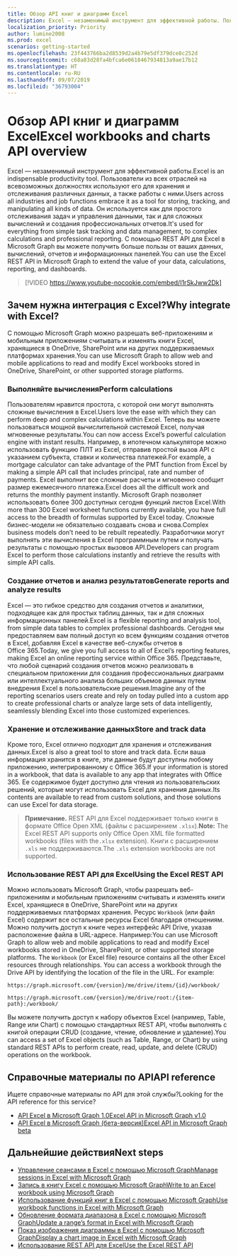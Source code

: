```yaml
---
title: Обзор API книг и диаграмм Excel
description: Excel — незаменимый инструмент для эффективной работы. Пользователи из всех отраслей на всевозможных должностях используют его для хранения и отслеживания различных данных, а также работы с ними. Он используется как для простого отслеживания задач и управления данными, так и для сложных вычислений и создания профессиональных отчетов. С помощью REST API для Excel в Microsoft Graph вы можете получить больше пользы от ваших данных, вычислений, отчетов и информационных панелей.
localization_priority: Priority
author: lumine2008
ms.prod: excel
scenarios: getting-started
ms.openlocfilehash: 23f443766ba2d8539d2a4b79e5df379dce8c252d
ms.sourcegitcommit: c68a83d28fa4bfca6e0618467934813a9ae17b12
ms.translationtype: HT
ms.contentlocale: ru-RU
ms.lasthandoff: 09/07/2019
ms.locfileid: "36793004"
---
```

# <a name="excel-workbooks-and-charts-api-overview"></a><span data-ttu-id="72d9f-106">Обзор API книг и диаграмм Excel</span><span class="sxs-lookup"><span data-stu-id="72d9f-106">Excel workbooks and charts API overview</span></span>

<span data-ttu-id="72d9f-107">Excel — незаменимый инструмент для эффективной работы.</span><span class="sxs-lookup"><span data-stu-id="72d9f-107">Excel is an indispensable productivity tool.</span></span> <span data-ttu-id="72d9f-108">Пользователи из всех отраслей на всевозможных должностях используют его для хранения и отслеживания различных данных, а также работы с ними.</span><span class="sxs-lookup"><span data-stu-id="72d9f-108">Users across all industries and job functions embrace it as a tool for storing, tracking, and manipulating all kinds of data.</span></span> <span data-ttu-id="72d9f-109">Он используется как для простого отслеживания задач и управления данными, так и для сложных вычислений и создания профессиональных отчетов.</span><span class="sxs-lookup"><span data-stu-id="72d9f-109">It's used for everything from simple task tracking and data management, to complex calculations and professional reporting.</span></span> <span data-ttu-id="72d9f-110">С помощью REST API для Excel в Microsoft Graph вы можете получить больше пользы от ваших данных, вычислений, отчетов и информационных панелей.</span><span class="sxs-lookup"><span data-stu-id="72d9f-110">You can use the Excel REST API in Microsoft Graph to extend the value of your data, calculations, reporting, and dashboards.</span></span>

> [!VIDEO https://www.youtube-nocookie.com/embed/I1rSkJww2Dk]

## <a name="why-integrate-with-excel"></a><span data-ttu-id="72d9f-111">Зачем нужна интеграция с Excel?</span><span class="sxs-lookup"><span data-stu-id="72d9f-111">Why integrate with Excel?</span></span>

<span data-ttu-id="72d9f-112">С помощью Microsoft Graph можно разрешать веб-приложениям и мобильным приложениям считывать и изменять книги Excel, хранящиеся в OneDrive, SharePoint или на других поддерживаемых платформах хранения.</span><span class="sxs-lookup"><span data-stu-id="72d9f-112">You can use Microsoft Graph to allow web and mobile applications to read and modify Excel workbooks stored in OneDrive, SharePoint, or other supported storage platforms.</span></span>

### <a name="perform-calculations"></a><span data-ttu-id="72d9f-113">Выполняйте вычисления</span><span class="sxs-lookup"><span data-stu-id="72d9f-113">Perform calculations</span></span>

<span data-ttu-id="72d9f-114">Пользователям нравится простота, с которой они могут выполнять сложные вычисления в Excel.</span><span class="sxs-lookup"><span data-stu-id="72d9f-114">Users love the ease with which they can perform deep and complex calculations within Excel.</span></span> <span data-ttu-id="72d9f-115">Теперь вы можете пользоваться мощной вычислительной системой Excel, получая мгновенные результаты.</span><span class="sxs-lookup"><span data-stu-id="72d9f-115">You can now access Excel’s powerful calculation engine with instant results.</span></span> <span data-ttu-id="72d9f-116">Например, в ипотечном калькуляторе можно использовать функцию ПЛТ из Excel, отправив простой вызов API с указанием субъекта, ставки и количества платежей.</span><span class="sxs-lookup"><span data-stu-id="72d9f-116">For example, a mortgage calculator can take advantage of the PMT function from Excel by making a simple API call that includes principal, rate and number of payments.</span></span> <span data-ttu-id="72d9f-117">Excel выполнит все сложные расчеты и мгновенно сообщит размер ежемесячного платежа.</span><span class="sxs-lookup"><span data-stu-id="72d9f-117">Excel does all the difficult work and returns the monthly payment instantly.</span></span> <span data-ttu-id="72d9f-118">Microsoft Graph позволяет использовать более 300 доступных сегодня функций листов Excel.</span><span class="sxs-lookup"><span data-stu-id="72d9f-118">With more than 300 Excel worksheet functions currently available, you have full access to the breadth of formulas supported by Excel today.</span></span> <span data-ttu-id="72d9f-119">Сложные бизнес-модели не обязательно создавать снова и снова.</span><span class="sxs-lookup"><span data-stu-id="72d9f-119">Complex business models don’t need to be rebuilt repeatedly.</span></span> <span data-ttu-id="72d9f-120">Разработчики могут выполнять эти вычисления в Excel программным путем и получать результаты с помощью простых вызовов API.</span><span class="sxs-lookup"><span data-stu-id="72d9f-120">Developers can program Excel to perform those calculations instantly and retrieve the results with simple API calls.</span></span>

### <a name="generate-reports-and-analyze-results"></a><span data-ttu-id="72d9f-121">Создание отчетов и анализ результатов</span><span class="sxs-lookup"><span data-stu-id="72d9f-121">Generate reports and analyze results</span></span>

<span data-ttu-id="72d9f-122">Excel — это гибкое средство для создания отчетов и аналитики, подходящее как для простых таблиц данных, так и для сложных информационных панелей.</span><span class="sxs-lookup"><span data-stu-id="72d9f-122">Excel is a flexible reporting and analysis tool, from simple data tables to complex professional dashboards.</span></span> <span data-ttu-id="72d9f-123">Сегодня мы предоставляем вам полный доступ ко всем функциям создания отчетов в Excel, добавляя Excel в качестве веб-службы отчетов в Office 365.</span><span class="sxs-lookup"><span data-stu-id="72d9f-123">Today, we give you full access to all of Excel’s reporting features, making Excel an online reporting service within Office 365.</span></span> <span data-ttu-id="72d9f-124">Представьте, что любой сценарий создания отчетов можно реализовать в специальном приложении для создания профессиональных диаграмм или интеллектуального анализа больших объемов данных путем внедрения Excel в пользовательские решения.</span><span class="sxs-lookup"><span data-stu-id="72d9f-124">Imagine any of the reporting scenarios users create and rely on today pulled into a custom app to create professional charts or analyze large sets of data intelligently, seamlessly blending Excel into those customized experiences.</span></span>

### <a name="store-and-track-data"></a><span data-ttu-id="72d9f-125">Хранение и отслеживание данных</span><span class="sxs-lookup"><span data-stu-id="72d9f-125">Store and track data</span></span>

<span data-ttu-id="72d9f-126">Кроме того, Excel отлично подходит для хранения и отслеживания данных.</span><span class="sxs-lookup"><span data-stu-id="72d9f-126">Excel is also a great tool to store and track data.</span></span> <span data-ttu-id="72d9f-127">Если ваша информация хранится в книге, эти данные будут доступны любому приложению, интегрированному с Office 365.</span><span class="sxs-lookup"><span data-stu-id="72d9f-127">If your information is stored in a workbook, that data is available to any app that integrates with Office 365.</span></span> <span data-ttu-id="72d9f-128">Ее содержимое будет доступно для чтения из пользовательских решений, которые могут использовать Excel для хранения данных.</span><span class="sxs-lookup"><span data-stu-id="72d9f-128">Its contents are available to read from custom solutions, and those solutions can use Excel for data storage.</span></span>

><span data-ttu-id="72d9f-129">**Примечание.** REST API для Excel поддерживает только книги в формате Office Open XML (файлы с расширением `.xlsx`).</span><span class="sxs-lookup"><span data-stu-id="72d9f-129">**Note:** The Excel REST API supports only Office Open XML file formatted workbooks (files with the`.xlsx` extension).</span></span> <span data-ttu-id="72d9f-130">Книги с расширением `.xls` не поддерживаются.</span><span class="sxs-lookup"><span data-stu-id="72d9f-130">The `.xls` extension workbooks are not supported.</span></span> 

### <a name="using-the-excel-rest-api"></a><span data-ttu-id="72d9f-131">Использование REST API для Excel</span><span class="sxs-lookup"><span data-stu-id="72d9f-131">Using the Excel REST API</span></span>
<span data-ttu-id="72d9f-p107">Можно использовать Microsoft Graph, чтобы разрешать веб-приложениям и мобильным приложениям считывать и изменять книги Excel, хранящиеся в OneDrive, SharePoint или на других поддерживаемых платформах хранения. Ресурс `Workbook` (или файл Excel) содержит все остальные ресурсы Excel благодаря отношениям. Можно получить доступ к книге через интерфейс API Drive, указав расположение файла в URL-адресе. Например:</span><span class="sxs-lookup"><span data-stu-id="72d9f-p107">You can use Microsoft Graph to allow web and mobile applications to read and modify Excel workbooks stored in OneDrive, SharePoint, or other supported storage platforms. The `Workbook` (or Excel file) resource contains all the other Excel resources through relationships. You can access a workbook through the Drive API by identifying the location of the file in the URL. For example:</span></span>

`https://graph.microsoft.com/{version}/me/drive/items/{id}/workbook/`

`https://graph.microsoft.com/{version}/me/drive/root:/{item-path}:/workbook/`

<span data-ttu-id="72d9f-136">Вы можете получить доступ к набору объектов Excel (например, Table, Range или Chart) с помощью стандартных REST API, чтобы выполнять с книгой операции CRUD (создание, чтение, обновление и удаление).</span><span class="sxs-lookup"><span data-stu-id="72d9f-136">You can access a set of Excel objects (such as Table, Range, or Chart) by using standard REST APIs to perform create, read, update, and delete (CRUD) operations on the workbook.</span></span>

## <a name="api-reference"></a><span data-ttu-id="72d9f-137">Справочные материалы по API</span><span class="sxs-lookup"><span data-stu-id="72d9f-137">API reference</span></span>
<span data-ttu-id="72d9f-138">Ищете справочные материалы по API для этой службы?</span><span class="sxs-lookup"><span data-stu-id="72d9f-138">Looking for the API reference for this service?</span></span>

- [<span data-ttu-id="72d9f-139">API Excel в Microsoft Graph 1.0</span><span class="sxs-lookup"><span data-stu-id="72d9f-139">Excel API in Microsoft Graph v1.0</span></span>](/graph/api/resources/excel?view=graph-rest-1.0)
- [<span data-ttu-id="72d9f-140">API Excel в Microsoft Graph (бета-версия)</span><span class="sxs-lookup"><span data-stu-id="72d9f-140">Excel API in Microsoft Graph beta</span></span>](/graph/api/resources/excel?view=graph-rest-beta)

## <a name="next-steps"></a><span data-ttu-id="72d9f-141">Дальнейшие действия</span><span class="sxs-lookup"><span data-stu-id="72d9f-141">Next steps</span></span>

* [<span data-ttu-id="72d9f-142">Управление сеансами в Excel с помощью Microsoft Graph</span><span class="sxs-lookup"><span data-stu-id="72d9f-142">Manage sessions in Excel with Microsoft Graph</span></span>](excel-manage-sessions.md)
* [<span data-ttu-id="72d9f-143">Запись в книгу Excel с помощью Microsoft Graph</span><span class="sxs-lookup"><span data-stu-id="72d9f-143">Write to an Excel workbook using Microsoft Graph</span></span>](excel-write-to-workbook.md)
* [<span data-ttu-id="72d9f-144">Использование функций книг в Excel с помощью Microsoft Graph</span><span class="sxs-lookup"><span data-stu-id="72d9f-144">Use workbook functions in Excel with Microsoft Graph</span></span>](excel-use-functions.md)
* [<span data-ttu-id="72d9f-145">Обновление формата диапазона в Excel с помощью Microsoft Graph</span><span class="sxs-lookup"><span data-stu-id="72d9f-145">Update a range’s format in Excel with Microsoft Graph</span></span>](excel-update-range-format.md)
* [<span data-ttu-id="72d9f-146">Показ изображения диаграммы в Excel с помощью Microsoft Graph</span><span class="sxs-lookup"><span data-stu-id="72d9f-146">Display a chart image in Excel with Microsoft Graph</span></span>](excel-display-chart-image.md)
* [<span data-ttu-id="72d9f-147">Использование REST API для Excel</span><span class="sxs-lookup"><span data-stu-id="72d9f-147">Use the Excel REST API</span></span>](/graph/api/resources/excel?view=graph-rest-1.0)
